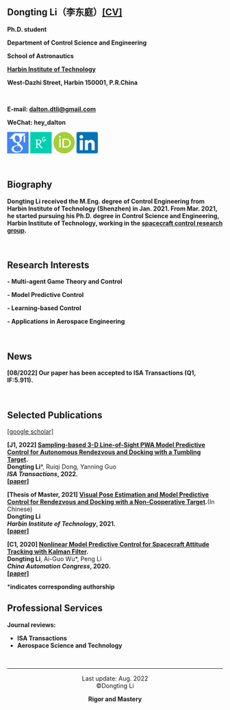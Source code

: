## Dongting Li（李东庭）[[CV]](/CV-dongtingli.pdf)  

**Ph.D. student**

**Department of Control Science and Engineering**

**School of Astronautics**

**[Harbin Institute of Technology](http://en.hit.edu.cn/)**

**West-Dazhi Street, Harbin 150001, P.R.China**

<br>

**E-mail: dalton.dtli@gmail.com**

**WeChat: hey_dalton**

[<img src="/google_scholar.png" width = "50" height = "50" alt="Google Scholar" 
align=center>](https://scholar.google.com/citations?user=dm9TgGcAAAAJ&hl=zh-CN&authuser=1)
[<img src="/rg.png" width = "50" height = "50" alt="Researchgate" 
align=center>](https://www.researchgate.net/profile/Li-Dongting)
[<img src="/orcid.jpeg" width = "50" height = "50" alt="Orcid" 
align=center>](https://orcid.org/my-orcid?orcid=0000-0002-8942-7400)
[<img src="/LinkedIn_s.png" width = "50" height = "50" alt="Linkedin" 
align=center>](https://www.linkedin.cn/incareer/in/%E4%B8%9C%E5%BA%AD-%E6%9D%8E-35966a248)


<br>

## Biography
**Dongting Li received the M.Eng. degree of Control Engineering from Harbin Institute of Technology (Shenzhen) in Jan. 2021. From Mar. 2021, he started pursuing his Ph.D. degree in Control Science and Engineering, Harbin Institute of Technology, working in the [spacecraft control research group](http://homepage.hit.edu.cn/maguangfu).**

<br>

## Research Interests
**- Multi-agent Game Theory and Control**

**- Model Predictive Control**

**- Learning-based Control**

**- Applications in Aerospace Engineering**

<br>

## News

**[08/2022] Our paper has been accepted to ISA Transactions (Q1, IF:5.911).**

<br>



## Selected Publications
 [[google scholar]](https://scholar.google.com/citations?user=dm9TgGcAAAAJ&hl=zh-CN&authuser=1)
 
**[J1, 2022] [Sampling-based 3-D Line-of-Sight PWA Model Predictive Control for Autonomous Rendezvous and Docking with a Tumbling Target](https://github.com/dongtingli-hit/dongtingli-hit.github.io/settings/pages).**\
**Dongting Li***, Ruiqi Dong, Yanning Guo\
***ISA Transactions*, 2022.**\
**[[paper]](https://github.com/dongtingli-hit/dongtingli-hit.github.io/settings/pages)**

**[Thesis of Master, 2021] [Visual Pose Estimation and Model Predictive Control for Rendezvous and Docking with a Non-Cooperative Target]([/masterthesis.pdf](https://d.wanfangdata.com.cn/thesis/ChJUaGVzaXNOZXdTMjAyMjA1MjYSCUQwMjQwMzYyMhoIeWxvY3ZzbGU%3D)).**\(In Chinese)\
**Dongting Li**\
***Harbin Institute of Technology*, 2021.**\
**[[paper]](/masterthesis.pdf)**

**[C1, 2020] [Nonlinear Model Predictive Control for Spacecraft Attitude Tracking with Kalman Filter](https://ieeexplore.ieee.org/abstract/document/9326718).**\
**Dongting Li**, Ai-Guo Wu*, Peng Li\
***China Automation Congress*, 2020.**\
**[[paper]](/2021c1.pdf)**

***indicates corresponding authorship**
<br>


## Professional Services
**Journal reviews:**
- **ISA Transactions**
- **Aerospace Science and Technology**
<br>

---
 
<center>Last update: Aug. 2022</center>

<center>©️Dongting Li</center>

**<center>Rigor and Mastery</center>**
